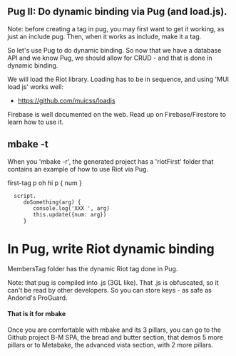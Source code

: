 ## Pug II: Do dynamic binding via Pug (and load.js).

Note: before creating a tag in pug, you may first want to get it working, as just an include pug. Then, when it works as include, make it a tag.


So let's use Pug to do dynamic binding.
So now that we have a database API and we know Pug, we should allow for CRUD - and that is done in dynamic binding.

We will load the Riot library. Loading has to be in sequence, and using 'MUI load js' works well:
- https://github.com/muicss/loadjs


Firebase is well documented on the web. Read up on Firebase/Firestore to learn how to use it.


## mbake -t

When you 'mbake -r', the generated project has a 'riotFirst' folder that contains an example of how to use Riot via Pug.


   first-tag
      p oh hi
      p { num }

      script.
         doSomething(arg) {
            console.log('XXX ', arg)
            this.update({num: arg})
         }


# In Pug, write Riot dynamic binding

MembersTag folder has the dynamic Riot tag done in Pug.



Note: that pug is compiled into .js (3GL like). That .js is obfuscated, so it can't be read by other developers. So you can store keys - as safe as Andorid's ProGuard.


#### That is it for mbake

Once you are comfortable with mbake and its 3 pillars, you can go to the Github project
B-M SPA, the bread and butter section, that demos 5 more pillars
or to
Metabake, the advanced vista section, with 2 more pillars.



